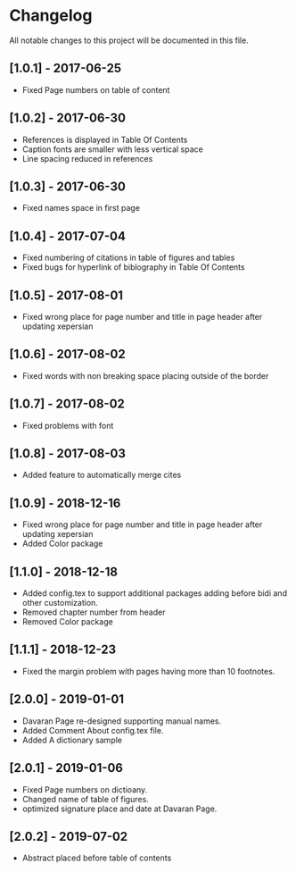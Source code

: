 # Changelog
All notable changes to this project will be documented in this file.



## [1.0.1] - 2017-06-25
- Fixed Page numbers on table of content

## [1.0.2] - 2017-06-30
- References is displayed in Table Of Contents
- Caption fonts are smaller with less vertical space
- Line spacing reduced in references

## [1.0.3] - 2017-06-30
- Fixed names space in first page

## [1.0.4] - 2017-07-04
- Fixed numbering of citations in table of figures and tables
- Fixed bugs for hyperlink of biblography in Table Of Contents

## [1.0.5] - 2017-08-01
- Fixed wrong place for page number and title in page header after updating xepersian

## [1.0.6] - 2017-08-02
- Fixed words with non breaking space placing outside of the border

## [1.0.7] - 2017-08-02
- Fixed problems with font

## [1.0.8] - 2017-08-03
- Added feature to automatically merge cites

## [1.0.9] - 2018-12-16
- Fixed wrong place for page number and title in page header after updating xepersian
- Added Color package

## [1.1.0] - 2018-12-18
- Added config.tex to support additional packages adding before bidi and other customization.
- Removed chapter number from header 
- Removed Color package

## [1.1.1] - 2018-12-23
- Fixed the margin problem with pages having more than 10 footnotes.

## [2.0.0] - 2019-01-01
- Davaran Page re-designed supporting manual names.
- Added Comment About config.tex file.
- Added A dictionary sample

## [2.0.1] - 2019-01-06
- Fixed Page numbers on dictioany.
- Changed name of table of figures.
- optimized signature place and date at Davaran Page.

## [2.0.2] - 2019-07-02
- Abstract placed before table of contents
